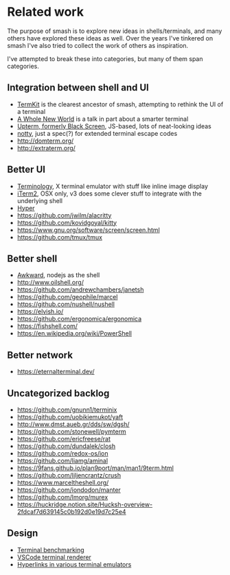 # Related work

The purpose of smash is to explore new ideas in shells/terminals, and many
others have explored these ideas as well. Over the years I've tinkered on smash
I've also tried to collect the work of others as inspiration.

I've attempted to break these into categories, but many of them span categories.

## Integration between shell and UI

- [TermKit](https://acko.net/blog/on-termkit/) is the clearest ancestor of
  smash, attempting to rethink the UI of a terminal
- [A Whole New World](https://www.destroyallsoftware.com/talks/a-whole-new-world)
  is a talk in part about a smarter terminal
- [Upterm, formerly Black Screen](https://github.com/railsware/upterm),
  JS-based, lots of neat-looking ideas
- [notty](https://github.com/withoutboats/notty), just a spec(?) for extended
  terminal escape codes
- http://domterm.org/
- http://extraterm.org/

## Better UI

- [Terminology](https://www.enlightenment.org/about-terminology), X terminal
  emulator with stuff like inline image display
- [iTerm2](https://www.iterm2.com/), OSX only, v3 does some clever stuff to
  integrate with the underlying shell
- [Hyper](https://hyper.is/)
- https://github.com/jwilm/alacritty
- https://github.com/kovidgoyal/kitty
- https://www.gnu.org/software/screen/screen.html
- https://github.com/tmux/tmux

## Better shell

- [Awkward](https://github.com/iostreamer-X/Awkward), nodejs as the shell
- http://www.oilshell.org/
- https://github.com/andrewchambers/janetsh
- https://github.com/geophile/marcel
- https://github.com/nushell/nushell
- https://elvish.io/
- https://github.com/ergonomica/ergonomica
- https://fishshell.com/
- https://en.wikipedia.org/wiki/PowerShell

## Better network

- https://eternalterminal.dev/

## Uncategorized backlog

- https://github.com/gnunn1/terminix
- https://github.com/uobikiemukot/yaft
- http://www.dmst.aueb.gr/dds/sw/dgsh/
- https://github.com/stonewell/pymterm
- https://github.com/ericfreese/rat
- https://github.com/dundalek/closh
- https://github.com/redox-os/ion
- https://github.com/liamg/aminal
- https://9fans.github.io/plan9port/man/man1/9term.html
- https://github.com/liljencrantz/crush
- https://www.marceltheshell.org/
- https://github.com/iondodon/manter
- https://github.com/lmorg/murex
- https://huckridge.notion.site/Hucksh-overview-2fdcaf7d639145c0b192d0e19d7c25e4

## Design

- [Terminal benchmarking](https://danluu.com/term-latency)
- [VSCode terminal renderer](https://code.visualstudio.com/blogs/2017/10/03/terminal-renderer)
- [Hyperlinks in various terminal emulators](https://gist.github.com/egmontkob/eb114294efbcd5adb1944c9f3cb5feda)
